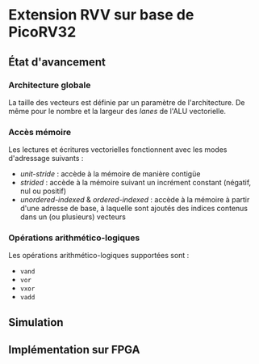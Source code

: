 # Extension RVV sur base de PicoRV32

## État d'avancement

### Architecture globale

La taille des vecteurs est définie par un paramètre de l'architecture. De même pour le nombre et la largeur des *lanes* de l'ALU vectorielle.

### Accès mémoire

Les lectures et écritures vectorielles fonctionnent avec les modes d'adressage suivants :

- *unit-stride* : accède à la mémoire de manière contigüe
- *strided* : accède à la mémoire suivant un incrément constant (négatif, nul ou positif)
- *unordered-indexed* & *ordered-indexed* : accède à la mémoire à partir d'une adresse de base, à laquelle sont ajoutés des indices contenus dans un (ou plusieurs) vecteurs

### Opérations arithmético-logiques

Les opérations arithmético-logiques supportées sont :

- `vand`
- `vor`
- `vxor`
- `vadd`

## Simulation


## Implémentation sur FPGA